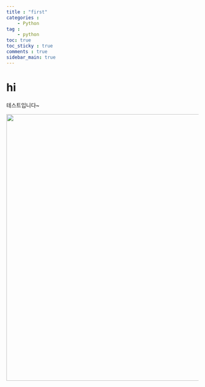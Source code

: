 ```yaml
---
title : "first"
categories :
    - Python
tag :
    - python
toc: true
toc_sticky : true
comments : true
sidebar_main: true
---
```


# hi

테스트입니다~




<p align="center"><img src="/_posts/Python/images/yang-cho.png" width = "700" ></p>



